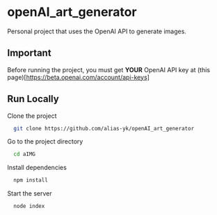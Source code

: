 # openAI_art_generator
Personal project that uses the OpenAI API to generate images.

## Important

Before running the project, you must get **YOUR** OpenAI API key at (this page)[https://beta.openai.com/account/api-keys]

## Run Locally

Clone the project

```bash
  git clone https://github.com/alias-yk/openAI_art_generator
```

Go to the project directory

```bash
  cd aIMG
```

Install dependencies

```bash
  npm install
```

Start the server

```bash
  node index
```
